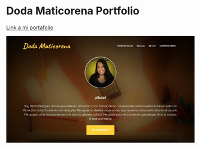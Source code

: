 # Doda Maticorena Portfolio

[Link a mi portafolio](https://dodamaticorena.github.io/Portfolio-Doda-Maticorena/src/)

![Portfolio image](img/portfolio-img.jpg)

